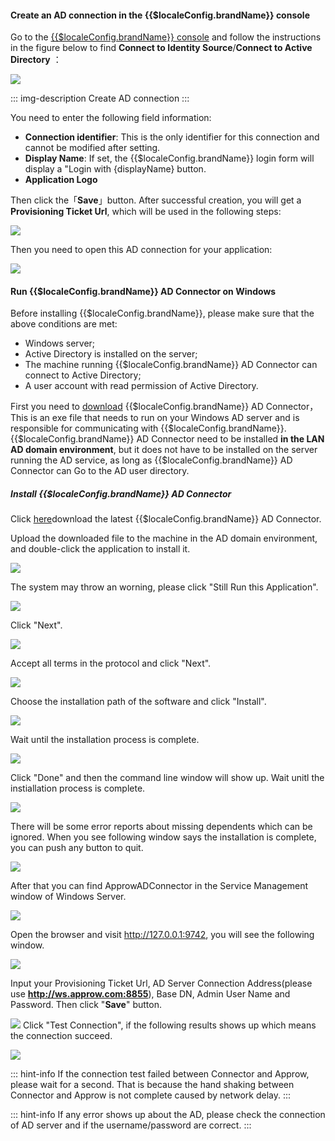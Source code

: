 #### Create an AD connection in the {{$localeConfig.brandName}} console

Go to the [{{$localeConfig.brandName}} console](https://console.approw.com/console/userpool) and follow the instructions in the figure below to find **Connect to Identity Source**/**Connect to Active Directory** ：

![](./images/1.png)

::: img-description
Create AD connection
:::

You need to enter the following field information:

- **Connection identifier**: This is the only identifier for this connection and cannot be modified after setting.
- **Display Name**: If set, the {{$localeConfig.brandName}} login form will display a "Login with {displayName} button.
- **Application Logo**

Then click the「**Save**」button. After successful creation, you will get a **Provisioning Ticket Url**, which will be used in the following steps:

![](./images/2.png)

Then you need to open this AD connection for your application:

![](./images/3.png)

#### Run {{$localeConfig.brandName}} AD Connector on Windows

Before installing {{$localeConfig.brandName}}, please make sure that the above conditions are met:

- Windows server;
- Active Directory is installed on the server;
- The machine running {{$localeConfig.brandName}} AD Connector can connect to Active Directory;
- A user account with read permission of Active Directory.

First you need to [download](https://download.authing.cn/app/{{$localeConfig.brandName}}-AD-Connector-latest.exe) {{$localeConfig.brandName}} AD Connector，This is an exe file that needs to run on your Windows AD server and is responsible for communicating with {{$localeConfig.brandName}}. {{$localeConfig.brandName}} AD Connector need to be installed **in the LAN AD domain environment**, but it does not have to be installed on the server running the AD service, as long as {{$localeConfig.brandName}} AD Connector can Go to the AD user directory.

##### Install {{$localeConfig.brandName}} AD Connector

Click [here](https://download.authing.cn/app/{{$localeConfig.brandName}}-AD-Connector-latest.exe)download the latest {{$localeConfig.brandName}} AD Connector.

Upload the downloaded file to the machine in the AD domain environment, and double-click the application to install it.

![](./images/4.png)

The system may throw an worning, please click "Still Run this Application".

![](./images/5.png)

Click "Next".

![](./images/6.png)

Accept all terms in the protocol and click "Next".

![](./images/7.png)

Choose the installation path of the software and click "Install".

![](./images/8.png)

Wait until the installation process is complete.

![](./images/9.png)

Click "Done" and then the command line window will show up. Wait unitl the instiallation process is complete.

![](./images/10.png)

There will be some error reports about missing dependents which can be ignored. When you see following window says the installation is complete, you can push any button to quit.

![](./images/11.png)

After that you can find ApprowADConnector in the Service Management window of Windows Server.

![](./images/12.png)

Open the browser and visit http://127.0.0.1:9742, you will see the following window.

![](./images/13.png)

Input your Provisioning Ticket Url, AD Server Connection Address(please use **http://ws.approw.com:8855**), Base DN, Admin User Name and Password. Then click "**Save**" button.

![](./images/14.png)
Click "Test Connection", if the following results shows up which means the connection succeed.

![](./images/15.png)

::: hint-info
If the connection test failed between Connector and Approw, please wait for a second. That is because the hand shaking between Connector and Approw is not complete caused by network delay.
:::

::: hint-info
If any error shows up about the AD, please check the connection of AD server and if the username/password are correct. 
:::
